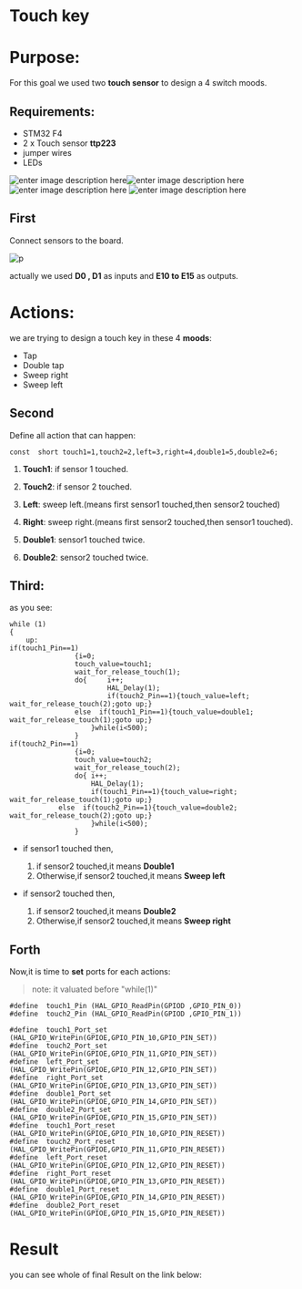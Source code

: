 
# Touch key

# Purpose:
For this goal we used two **touch sensor** to design a 4 switch moods.
## Requirements:

 - STM32 F4
 -  2 x Touch sensor **ttp223**
 - jumper wires
 - LEDs
 
![enter image description here](https://lh3.googleusercontent.com/IdGA6WgG2ji3tq5bpiLbbiWmiBz8EL9_51GsPZeJiMkB41F1GXpaa9sTDbfxvm5jxlPvz8wGJhk=s600 "jj")![enter image description here](https://lh3.googleusercontent.com/BnhyKwAxPjFOTV4lkmO_WnWpqSqCodRrRzx9yVBL28Lx-hA-5VaixDcIhxiXYOPPFoEXBaGVNE4 "i") ![enter image description here](https://lh3.googleusercontent.com/gUM_zsduSyuxertKzyi_t-JkSRNSxXUdV9ClCcPPClPzuI6gbSkoQHyhxgO_K3K_qXVUYenYR6I "g")
![enter image description here](https://lh3.googleusercontent.com/KI5VXrclKS99Q2yuVAWYlTJvhAWIqJrr2aZFWod1Gtw418oIVeo9y14BrkK4bYnocMgH54xbD68 "h")

    
   




## First


   Connect sensors to the board.
   
   ![](https://lh3.googleusercontent.com/ETWeU44y4d5kdeNuskyMIdrp1wTf6LX9yx1B2H2NdOVMX6yoMTQ9oONuvK1eGJbmZsZddIL04Os "p")

actually we used **D0 , D1** as inputs and **E10 to E15** as outputs.

   # Actions:
   we are trying to design a touch key in these 4 **moods**:
   

 - Tap
 - Double tap
 - Sweep right
 - Sweep left

 ## Second
Define all action that can happen:

    const  short touch1=1,touch2=2,left=3,right=4,double1=5,double2=6;

 1.  **Touch1**: 
 if sensor 1 touched.
 
 2.  **Touch2**: 
 if sensor 2 touched.
 
 3.  **Left**: 
 sweep left.(means first sensor1 touched,then sensor2 touched)
 
 4.  **Right**: 
 sweep right.(means first sensor2 touched,then sensor1 touched).
 
5.  **Double1**: 
 sensor1 touched twice.
 
 6.  **Double2**: 
 sensor2 touched twice.

## Third:
as you see:

 

 

    while (1)
	{
		up:
	if(touch1_Pin==1)
					{i=0;
					touch_value=touch1;
					wait_for_release_touch(1);
					do{ 	i++;
							HAL_Delay(1);
							if(touch2_Pin==1){touch_value=left; 	wait_for_release_touch(2);goto up;}
					else  if(touch1_Pin==1){touch_value=double1; wait_for_release_touch(1);goto up;}
						}while(i<500);
					}
	if(touch2_Pin==1)
					{i=0;
					touch_value=touch2;
					wait_for_release_touch(2);
					do{ i++;
						HAL_Delay(1);
						if(touch1_Pin==1){touch_value=right; 	wait_for_release_touch(1);goto up;}
				else  if(touch2_Pin==1){touch_value=double2; wait_for_release_touch(2);goto up;}
						}while(i<500);
					}

 

  - if sensor1 touched then,
	  1. if sensor2 touched,it means **Double1**
	 2. Otherwise,if sensor2 touched,it means **Sweep left**

	 
  - if sensor2 touched then,
	  1. if sensor2 touched,it means **Double2**
	 2. Otherwise,if sensor2 touched,it means **Sweep right**

## Forth
Now,it is time to **set** ports for each actions:

> note:
> it valuated before "while(1)"
 

 

    #define  touch1_Pin (HAL_GPIO_ReadPin(GPIOD ,GPIO_PIN_0))
	#define  touch2_Pin (HAL_GPIO_ReadPin(GPIOD ,GPIO_PIN_1))
	
	#define  touch1_Port_set (HAL_GPIO_WritePin(GPIOE,GPIO_PIN_10,GPIO_PIN_SET))
	#define  touch2_Port_set (HAL_GPIO_WritePin(GPIOE,GPIO_PIN_11,GPIO_PIN_SET))
	#define  left_Port_set (HAL_GPIO_WritePin(GPIOE,GPIO_PIN_12,GPIO_PIN_SET))
	#define  right_Port_set (HAL_GPIO_WritePin(GPIOE,GPIO_PIN_13,GPIO_PIN_SET))
	#define  double1_Port_set (HAL_GPIO_WritePin(GPIOE,GPIO_PIN_14,GPIO_PIN_SET))
	#define  double2_Port_set (HAL_GPIO_WritePin(GPIOE,GPIO_PIN_15,GPIO_PIN_SET))
	#define  touch1_Port_reset (HAL_GPIO_WritePin(GPIOE,GPIO_PIN_10,GPIO_PIN_RESET))
	#define  touch2_Port_reset (HAL_GPIO_WritePin(GPIOE,GPIO_PIN_11,GPIO_PIN_RESET))
	#define  left_Port_reset (HAL_GPIO_WritePin(GPIOE,GPIO_PIN_12,GPIO_PIN_RESET))
	#define  right_Port_reset (HAL_GPIO_WritePin(GPIOE,GPIO_PIN_13,GPIO_PIN_RESET))
	#define  double1_Port_reset (HAL_GPIO_WritePin(GPIOE,GPIO_PIN_14,GPIO_PIN_RESET))
	#define  double2_Port_reset (HAL_GPIO_WritePin(GPIOE,GPIO_PIN_15,GPIO_PIN_RESET))

 # Result
 you can see whole of final Result on the link below:
 
